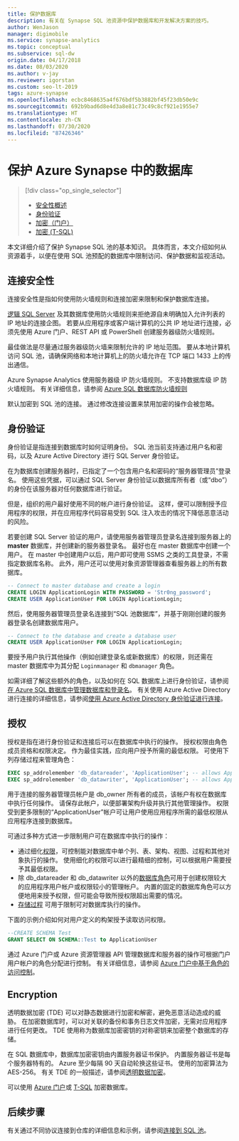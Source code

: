 ```yaml
---
title: 保护数据库
description: 有关在 Synapse SQL 池资源中保护数据库和开发解决方案的技巧。
author: WenJason
manager: digimobile
ms.service: synapse-analytics
ms.topic: conceptual
ms.subservice: sql-dw
origin.date: 04/17/2018
ms.date: 08/03/2020
ms.author: v-jay
ms.reviewer: igorstan
ms.custom: seo-lt-2019
tags: azure-synapse
ms.openlocfilehash: ecbc8468635a4f676bdf5b3882bf45f23db50e9c
ms.sourcegitcommit: 692b9bad6d8e4d3a8e81c73c49c8cf921e1955e7
ms.translationtype: HT
ms.contentlocale: zh-CN
ms.lasthandoff: 07/30/2020
ms.locfileid: "87426346"
---
```

# <a name="secure-a-database-in-azure-synapse"></a>保护 Azure Synapse 中的数据库

> [!div class="op_single_selector"]
>
> * [安全性概述](sql-data-warehouse-overview-manage-security.md)
> * [身份验证](sql-data-warehouse-authentication.md)
> * [加密（门户）](sql-data-warehouse-encryption-tde.md)
> * [加密 (T-SQL)](sql-data-warehouse-encryption-tde-tsql.md)

本文详细介绍了保护 Synapse SQL 池的基本知识。 具体而言，本文介绍如何从资源着手，以便在使用 SQL 池预配的数据库中限制访问、保护数据和监视活动。

## <a name="connection-security"></a>连接安全性

连接安全性是指如何使用防火墙规则和连接加密来限制和保护数据库连接。

[逻辑 SQL Server](../../azure-sql/database/logical-servers.md) 及其数据库使用防火墙规则来拒绝源自未明确加入允许列表的 IP 地址的连接企图。 若要从应用程序或客户端计算机的公共 IP 地址进行连接，必须先使用 Azure 门户、REST API 或 PowerShell 创建服务器级防火墙规则。

最佳做法是尽量通过服务器级防火墙来限制允许的 IP 地址范围。  要从本地计算机访问 SQL 池，请确保网络和本地计算机上的防火墙允许在 TCP 端口 1433 上的传出通信。  

Azure Synapse Analytics 使用服务器级 IP 防火墙规则。 不支持数据库级 IP 防火墙规则。 有关详细信息，请参阅 [Azure SQL 数据库防火墙规则](../../azure-sql/database/firewall-configure.md?toc=/synapse-analytics/sql-data-warehouse/toc.json&bc=/synapse-analytics/sql-data-warehouse/breadcrumb/toc.json)

默认加密到 SQL 池的连接。  通过修改连接设置来禁用加密的操作会被忽略。

## <a name="authentication"></a>身份验证

身份验证是指连接到数据库时如何证明身份。 SQL 池当前支持通过用户名和密码，以及 Azure Active Directory 进行 SQL Server 身份验证。

在为数据库创建服务器时，已指定了一个包含用户名和密码的“服务器管理员”登录名。 使用这些凭据，可以通过 SQL Server 身份验证以数据库所有者（或“dbo”）的身份在该服务器对任何数据库进行验证。

但是，组织的用户最好使用不同的帐户进行身份验证。 这样，便可以限制授予应用程序的权限，并在应用程序代码容易受到 SQL 注入攻击的情况下降低恶意活动的风险。

若要创建 SQL Server 验证的用户，请使用服务器管理员登录名连接到服务器上的 **master** 数据库，并创建新的服务器登录名。  最好也在 master 数据库中创建一个用户。 在 master 中创建用户以后，用户即可使用 SSMS 之类的工具登录，不需指定数据库名称。  此外，用户还可以使用对象资源管理器查看服务器上的所有数据库。

```sql
-- Connect to master database and create a login
CREATE LOGIN ApplicationLogin WITH PASSWORD = 'Str0ng_password';
CREATE USER ApplicationUser FOR LOGIN ApplicationLogin;
```

然后，使用服务器管理员登录名连接到“SQL 池数据库”，并基于刚刚创建的服务器登录名创建数据库用户。

```sql
-- Connect to the database and create a database user
CREATE USER ApplicationUser FOR LOGIN ApplicationLogin;
```

要授予用户执行其他操作（例如创建登录名或新数据库）的权限，则还需在 master 数据库中为其分配 `Loginmanager` 和 `dbmanager` 角色。

如需详细了解这些额外的角色，以及如何在 SQL 数据库上进行身份验证，请参阅[在 Azure SQL 数据库中管理数据库和登录名](../../azure-sql/database/logins-create-manage.md?toc=/synapse-analytics/sql-data-warehouse/toc.json&bc=/synapse-analytics/sql-data-warehouse/breadcrumb/toc.json)。  有关使用 Azure Active Directory 进行连接的详细信息，请参阅[使用 Azure Active Directory 身份验证进行连接](sql-data-warehouse-authentication.md)。

## <a name="authorization"></a>授权

授权是指在进行身份验证和连接后可以在数据库中执行的操作。 授权权限由角色成员资格和权限决定。 作为最佳实践，应向用户授予所需的最低权限。 可使用下列存储过程来管理角色：

```sql
EXEC sp_addrolemember 'db_datareader', 'ApplicationUser'; -- allows ApplicationUser to read data
EXEC sp_addrolemember 'db_datawriter', 'ApplicationUser'; -- allows ApplicationUser to write data
```

用于连接的服务器管理员帐户是 db_owner 所有者的成员，该帐户有权在数据库中执行任何操作。 请保存此帐户，以便部署架构升级并执行其他管理操作。 权限受到更多限制的“ApplicationUser”帐户可让用户使用应用程序所需的最低权限从应用程序连接到数据库。

可通过多种方式进一步限制用户可在数据库中执行的操作：

* 通过细化[权限](https://docs.microsoft.com/sql/relational-databases/security/permissions-database-engine?toc=/synapse-analytics/sql-data-warehouse/toc.json&bc=/synapse-analytics/sql-data-warehouse/breadcrumb/toc.json&view=azure-sqldw-latest)，可控制能对数据库中单个列、表、架构、视图、过程和其他对象执行的操作。 使用细化的权限可以进行最精细的控制，可以根据用户需要授予其最低权限。
* 除 db_datareader 和 db_datawriter 以外的[数据库角色](https://docs.microsoft.com/sql/relational-databases/security/authentication-access/database-level-roles?toc=/synapse-analytics/sql-data-warehouse/toc.json&bc=/synapse-analytics/sql-data-warehouse/breadcrumb/toc.json&view=azure-sqldw-latest)可用于创建权限较大的应用程序用户帐户或权限较小的管理帐户。 内置的固定的数据库角色可以方便地用来授予权限，但可能会导致所授权限超出需要的情况。
* [存储过程](https://docs.microsoft.com/sql/relational-databases/stored-procedures/stored-procedures-database-engine?toc=/synapse-analytics/sql-data-warehouse/toc.json&bc=/synapse-analytics/sql-data-warehouse/breadcrumb/toc.json&view=azure-sqldw-latest) 可用于限制可对数据库执行的操作。

下面的示例介绍如何对用户定义的构架授予读取访问权限。

```sql
--CREATE SCHEMA Test
GRANT SELECT ON SCHEMA::Test to ApplicationUser
```

通过 Azure 门户或 Azure 资源管理器 API 管理数据库和服务器的操作可根据门户用户帐户的角色分配进行控制。 有关详细信息，请参阅 [Azure 门户中基于角色的访问控制](../../role-based-access-control/role-assignments-portal.md?toc=/synapse-analytics/sql-data-warehouse/toc.json&bc=/synapse-analytics/sql-data-warehouse/breadcrumb/toc.json)。

## <a name="encryption"></a>Encryption

透明数据加密 (TDE) 可以对静态数据进行加密和解密，避免恶意活动造成的威胁。 在加密数据库时，可以对关联的备份和事务日志文件加密，无需对应用程序进行任何更改。 TDE 使用称为数据库加密密钥的对称密钥来加密整个数据库的存储。

在 SQL 数据库中，数据库加密密钥由内置服务器证书保护。 内置服务器证书是每个服务器特有的。 Azure 至少每隔 90 天自动轮换这些证书。 使用的加密算法为 AES-256。 有关 TDE 的一般描述，请参阅[透明数据加密](https://docs.microsoft.com/sql/relational-databases/security/encryption/transparent-data-encryption?toc=/synapse-analytics/sql-data-warehouse/toc.json&bc=/synapse-analytics/sql-data-warehouse/breadcrumb/toc.json&view=azure-sqldw-latest)。

可以使用 [Azure 门户](sql-data-warehouse-encryption-tde.md)或 [T-SQL](sql-data-warehouse-encryption-tde-tsql.md) 加密数据库。

## <a name="next-steps"></a>后续步骤

有关通过不同协议连接到仓库的详细信息和示例，请参阅[连接到 SQL 池](sql-data-warehouse-connect-overview.md)。
